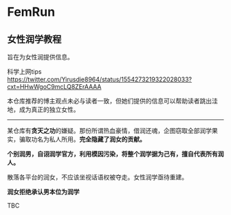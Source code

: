 # FemRun
## 女性润学教程
旨在为女性润提供信息。

科学上网tips
https://twitter.com/Yirusdie8964/status/1554273219322028033?cxt=HHwWgoC9mcLQ8ZErAAAA

本仓库推荐的博主观点未必与读者一致，但她们提供的信息可以帮助读者跳出洼地，成为真正的独立女性。

---------------

某仓库有**贪天之功**的嫌疑。那份所谓热血豪情，借润还魂，企图窃取全部润学果实，骗取功名为私人所用。**完全隐藏了润女的贡献。**

**个别润男，自诩润学官方，利用模因污染，将整个润学据为己有，擅自代表所有润人。**

散落各平台的润女，不应该坐视话语权被夺走。女性润学亟待重建。

**润女拒绝承认男本位为润学**

 TBC
